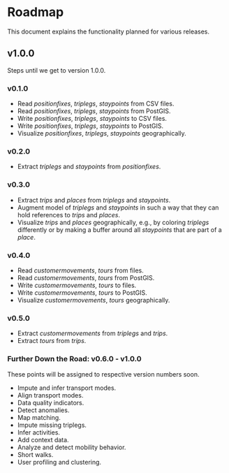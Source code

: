 # Roadmap

This document explains the functionality planned for various releases.

## v1.0.0

Steps until we get to version 1.0.0.

### v0.1.0

* Read *positionfixes*, *triplegs*, *staypoints* from CSV files.
* Read *positionfixes*, *triplegs*, *staypoints* from PostGIS.
* Write *positionfixes*, *triplegs*, *staypoints* to CSV files.
* Write *positionfixes*, *triplegs*, *staypoints* to PostGIS.
* Visualize *positionfixes*, *triplegs*, *staypoints* geographically.

### v0.2.0

* Extract *triplegs* and *staypoints* from *positionfixes*.

### v0.3.0

* Extract *trips* and *places* from *triplegs* and *staypoints*.
* Augment model of *triplegs* and *staypoints* in such a way that they can
  hold references to *trips* and *places*.
* Visualize *trips* and *places* geographically, e.g., by coloring *triplegs*
  differently or by making a buffer around all *staypoints* that are part of
  a *place*.

### v0.4.0

* Read *customermovements*, *tours* from files.
* Read *customermovements*, *tours* from PostGIS.
* Write *customermovements*, *tours* to files.
* Write *customermovements*, *tours* to PostGIS.
* Visualize *customermovements*, *tours* geographically.

### v0.5.0

* Extract *customermovements* from *triplegs* and *trips*.
* Extract *tours* from *trips*.

### Further Down the Road: v0.6.0 - v1.0.0

These points will be assigned to respective version numbers soon.

* Impute and infer transport modes.
* Align transport modes.
* Data quality indicators.
* Detect anomalies.
* Map matching.
* Impute missing triplegs.
* Infer activities.
* Add context data.
* Analyze and detect mobility behavior.
* Short walks.
* User profiling and clustering.
